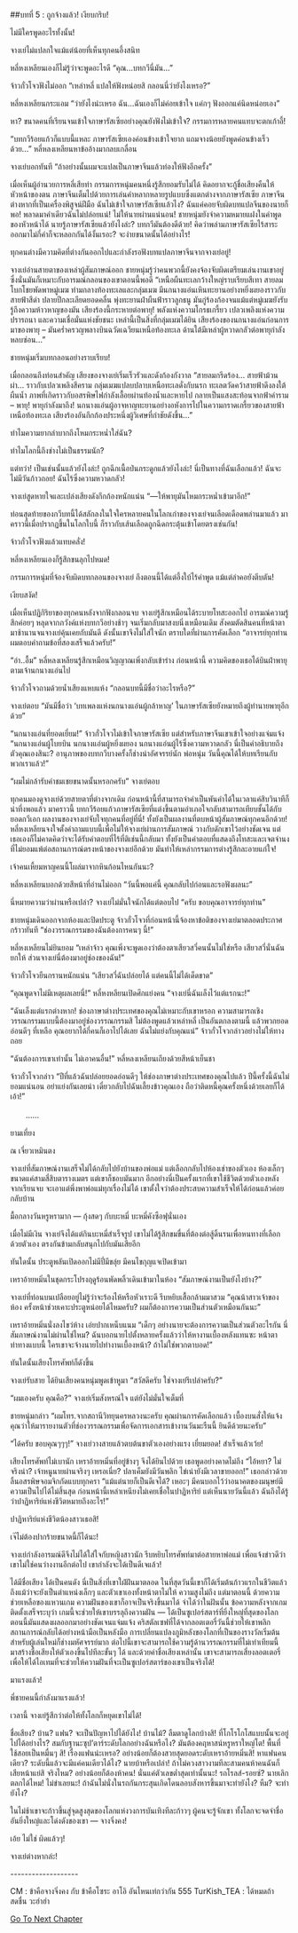 ##บทที่ 5 : ถูกจ้างแล้ว!
เงียบกริบ!

ไม่มีใครพูดอะไรทั้งนั้น!

จางเย่ไม่แปลกใจแม้แต่น้อยที่เห็นทุกคนอึ้งสนิท 

หลี่หงเหลียนเองก็ไม่รู้ว่าจะพูดอะไรดี “คุณ...บทกวีนี่มัน...”

จ้าวกั๋วโจวฟังไม่ออก “เหล่าหลี่ แปลให้ฟังหน่อยสิ กลอนนี่ว่ายังไงเหรอ?”

หลี่หงเหลียนกระแอม “ว่ายังไงน่ะเหรอ ฉัน…ฉันเองก็ไม่ค่อยเข้าใจ แค่กๆ ฟังออกแค่นิดหน่อยเอง”

หา? ขนาดคนที่เรียนจนเข้าใจภาษารัสเซียอย่างคุณยังฟังไม่เข้าใจ? กรรมการหลายคนแทบจะตกเก้าอี้!

“บทกวีร้อยแก้วก็แบบนี้แหละ ภาษารัสเซียเองค่อนข้างเข้าใจยาก แถมจางน้อยยังพูดค่อนข้างเร็วด้วย...” หลี่หลงเหลียนหาข้ออ้างมากลบเกลื่อน

จางเย่บอกทันที “ถ้าอย่างนั้นผมจะแปลเป็นภาษาจีนแล้วท่องให้ฟังอีกครั้ง”

เมื่อเห็นผู้อำนวยการหลี่เสียท่า กรรมการหนุ่มคนหนึ่งรู้สึกยอมรับไม่ได้ คิดอยากจะกู้ชื่อเสียงคืนให้หัวหน้าของตน ภาษาจีนเต็มไปด้วยการเล่นคำหลากหลายรูปแบบซึ่งแตกต่างจากภาษารัสเซีย ภาษาจีนต่างหากที่เป็นเครื่องพิสูจน์ฝีมือ ฉันไม่เข้าใจภาษารัสเซียแล้วไง? ฉันแค่คอยจับผิดบทแปลจีนของนายก็พอ! พลาดมาคำเดียวฉันไม่ปล่อยแน่! ไม่ให้นายผ่านแน่นอน! ชายหนุ่มยังจำความหมายแฝงในคำพูดของหัวหน้าได้ นายรู้ภาษารัสเซียแล้วยังไงล่ะ? บทกวีมันต้องดีด้วย! คิดว่าพล่ามภาษารัสเซียไร้สาระออกมาไม่กี่คำก็จะหลอกกันได้งั้นเรอะ? จะง่ายขนาดนั้นได้อย่างไร!

ทุกคนต่างมีความคิดที่ต่างกันออกไปและกำลังรอฟังบทแปลภาษาจีนจากจางเย่อยู่!

จางเย่อ่านสายตาของเหล่าผู้สัมภาษณ์ออก ชายหนุ่มรู้ว่าคนพวกนี้ยังคงจ้องจับผิดเตรียมเล่นงานเขาอยู่ ซึ่งนั่นมันก็เหมาะกับอารมณ์กลอนของเขาตอนนี้พอดี “เหนือผืนทะเลกว้างใหญ่ราบเรียบสีเทา สายลมโบกโชยพัดพาหมู่เมฆ ท่ามกลางท้องทะเลและกลุ่มเมฆ มีนกนางแอ่นเหินทะยานอย่างหยิ่งผยองราวกับสายฟ้าสีดำ ปลายปีกละเลียดยอดคลื่น พุ่งทะยานฝ่าผืนฟ้าราวลูกธนู มันกู่ร้องก้องจนแม้แต่หมู่เมฆยังรับรู้ถึงความห้าวหาญของมัน เสียงร้องนี้กระหายต่อพายุ! พลังแห่งความโกรธเกรี้ยว เปลวเพลิงแห่งความปรารถนา และความเชื่อมั่นแห่งชัยชนะ เหล่านี้เป็นสิ่งที่กลุ่มเมฆได้ยิน เสียงร้องของนกนางแอ่นก่อนการมาของพายุ – มันคร่ำครวญพลางบินฉวัดเฉวียนเหนือท้องทะเล ด้านใต้มีเหล่าผู้หวาดกลัวต่อพายุกำลังหลบซ่อน...”

ชายหนุ่มเริ่มบทกลอนอย่างราบเรียบ! 

เมื่อกลอนถึงท่อนสำคัญ เสียงของจางเย่เริ่มเร็วรัวและดังก้องกังวาล “สายลมกรีดร้อง… สายฟ้าม้วนผ่า… ราวกับเปลวเพลิงสีคราม กลุ่มเมฆแปลบปลาบเหนือทะเลดั่งกับนรก ทะเลตวัดคว้าสายฟ้าดึงลงใต้ผืนน้ำ ภาพที่เกิดราวกับอสรพิษไฟกำลังเลื้อยผ่านท้องน้ำและหายไป กลายเป็นแสงสะท้อนจากฟ้าคำราม – พายุ! พายุกำลังมาถึง! นกนางแอ่นผู้อาจหาญทะยานอย่างอหังการไปในความกราดเกรี้ยวของสายฟ้าเหนือท้องทะเล เสียงร้องอันกึกก้องประหนึ่งผู้วิเศษที่กำชัยดังขึ้น...”

ทำไมความยากลำบากถึงโหมกระหน่ำใส่ฉัน?

ทำไมโลกนี้ถึงช่างไม่เป็นธรรมนัก?

แต่ทว่า! เป็นเช่นนั้นแล้วยังไงล่ะ! ถูกฉีกเนื้อป่นกระดูกแล้วยังไงล่ะ! นี่เป็นทางที่ฉันเลือกแล้ว! ฉันจะไม่มีวันก้าวถอย! ฉันไร้ซึ่งความหวาดกลัว!

จางเย่สูดหายใจและเปล่งเสียงดังกึกก้องหนักแน่น “—ให้พายุมันโหมกระหน่ำเข้ามาอีก!”

ท่อนสุดท้ายของกวีบทนี้ได้สลักลงในใจใครหลายคนในโลกเก่าของจางเย่จนเลือดเดือดพล่านมาแล้ว มาคราวนี้เมื่อปรากฏขึ้นในโลกใบนี้ ก็ราวกับเส้นเลือดถูกฉีดกระตุ้นเข้าโดยตรงเช่นกัน!

จ้าวกั๋วโจวฟังแล้วแทบคลั่ง!

หลี่หงเหลียนเองก็รู้สึกขนลุกไปหมด!

กรรมการหนุ่มที่จ้องจับผิดบทกลอนของจางเย่ ถึงตอนนี้ได้แต่อึ้งใบ้ไร้คำพูด แม้แต่ลำคอยังตีบตัน!

เงียบสงัด!

เมื่อเห็นปฏิกิริยาของทุกคนหลังจากฟังกลอนจบ จางเย่รู้สึกเหมือนได้ระบายโทสะออกไป อารมณ์ความรู้สึกค่อยๆ หลุดจากภวังค์แห่งบทกวีอย่างช้าๆ จนเริ่มกลับมาสงบนิ่งเหมือนเดิม สังคมตัดสินคนที่หน้าตามาช้านานจนจางเย่คุ้นเคยกับมันดี ดังนั้นเขาจึงไม่ใส่ใจนัก ตราบใดที่ผ่านการคัดเลือก “อาจารย์ทุกท่าน ผมตอบคำถามข้อที่สองเสร็จแล้วครับ!”

“อ่า..อื้ม” หลี่หลงเหลียนรู้สึกเหมือนวิญญาณเพิ่งกลับเข้าร่าง ก่อนหน้านี้ ความคิดของเธอได้บินฝ่าพายุตามเจ้านกนางแอ่นไป

จ้าวกั๋วโจวถามด้วยน้ำเสียงแหบแห้ง “กลอนบทนี้มีชื่อว่าอะไรหรือ?”

จางเย่ตอบ “มันมีชื่อว่า ‘บทเพลงแห่งนกนางแอ่นผู้กล้าหาญ’ ในภาษารัสเซียยังหมายถึงผู้ทำนายพายุอีกด้วย”

“นกนางแอ่นที่ยอดเยี่ยม!” จ้าวกั๋วโจวไม่เข้าใจภาษารัสเซีย แต่สำหรับภาษาจีนเขาเข้าใจอย่างแจ่มแจ้ง “นกนางแอ่นผู้โบยบิน นกนางแอ่นผู้หยิ่งผยอง นกนางแอ่นผู้ไร้ซึ่งความหวาดกลัว นี่เป็นคำอธิบายถึงตัวคุณเองสินะ? อานุภาพของบทกวีบางครั้งก็ช่างน่าอัศจรรย์นัก พ่อหนุ่ม วันนี้คุณได้ให้บทเรียนกับพวกเราแล้ว!”

“ผมไม่กล้ารับคำชมเชยขนาดนั้นหรอกครับ” จางเย่ตอบ

ทุกคนมองดูจางเย่ด้วยสายตาที่ต่างจากเดิม ก่อนหน้านี้ที่สามารถจำคำเป็นพันคำได้ในเวลาแค่สิบวินาทีก็น่าทึ่งพอแล้ว มาคราวนี้ บทกวีร้อยแก้วภาษารัสเซียที่แต่งขึ้นตามอำเภอใจกลับสามารถเทียบชั้นได้กับยอดกวีเอก ผลงานของจางเย่จับใจทุกคนที่อยู่ที่นี่! ทั้งยังเป็นผลงานที่ตบหน้าผู้สัมภาษณ์ทุกคนอีกด้วย! 
หลี่หงเหลียนจงใจตั้งคำถามแบบนี้เพื่อไม่ให้จางเย่ผ่านการสัมภาษณ์ วางกับดักเขาไว้อย่างชัดเจน แต่เธอเองก็ไม่คาดคิดว่าจะได้รับคำตอบที่ไร้ที่ติเช่นนี้กลับมา ทั้งยังเป็นคำตอบที่แสดงถึงโทสะและเจตจำนงที่ไม่ยอมแพ้ต่อสถานการณ์ตรงหน้าของจางเย่อีกด้วย มันทำให้เหล่ากรรมการต่างรู้สึกละอายแก่ใจ!

เจ้าคนเหี้ยมหาญคนนี้โผล่มาจากหินก้อนไหนกันนะ?

หลี่หงเหลียนบอกด้วยสีหน้าที่อ่านไม่ออก “วันนี้พอแค่นี้ คุณกลับไปก่อนและรอฟังผลนะ”

นี่หมายความว่าผ่านหรือเปล่า? จางเย่ไม่มั่นใจนักได้แต่ตอบไป “ครับ ขอบคุณอาจารย์ทุกท่าน”

ชายหนุ่มเดินออกจากห้องและปิดประตู จ้าวกั๋วโจวที่ก่อนหน้านี้จ้องหาข้อติของจางเย่มาตลอดประกาศกร้าวทันที “ช่องวรรณกรรมของฉันต้องการคนๆ นี้!”

หลี่หงเหลียนไม่ยินยอม “เหล่าจ้าว คุณเพิ่งจะพูดเองว่าต้องตาเสียวสวี่คนนั้นไม่ใช่หรือ เสียวสวี่นั่นฉันยกให้ ส่วนจางเย่นี่ต้องมาอยู่ช่องของฉัน!”

จ้าวกั๋วโจวยืนกรานหนักแน่น “เสียวสวี่ฉันปล่อยได้ แต่คนนี้ไม่ได้เด็ดขาด”

“คุณพูดจาไม่มีเหตุผลเลยนี่!” หลี่หงหลียนเปิดศึกแย่งคน “จางเย่นี่ฉันเล็งไว้แต่แรกนะ!”

“ฉันเล็งแต่แรกต่างหาก! ช่องภาษาต่างประเทศของคุณไม่เหมาะกับเขาหรอก ความสามารถเชิงวรรณกรรมแบบนี้ต้องมาอยู่ช่องวรรณกรรมสิ ไม่ต้องพูดแล้วเหล่าหลี่ เป็นอันตกลงตามนี้ แล้วพวกยอดอ่อนดีๆ ที่เหลือ คุณอยากได้กี่คนก็เอาไปได้เลย ฉันไม่แย่งกับคุณแน่” จ้าวกั๋วโจวกล่าวอย่างไม่ให้ทางถอย

“ฉันต้องการเขาเท่านั้น ไม่เอาคนอื่น!” หลี่หลงเหลียนเถียงด้วยสีหน้าเย็นชา

จ้าวกั๋วโจวกล่าว “ปีที่แล้วฉันปล่อยยอดอ่อนดีๆ ให้ช่องภาษาต่างประเทศของคุณไปแล้ว ปีนี้ครั้งนี้ฉันไม่ยอมแน่นอน อย่าแย่งกันเลยน่า เดี๋ยวกลับไปฉันเลี้ยงข้าวคุณเอง ถือว่าติดหนี้คุณครั้งหนึ่งด้วยเลยก็ได้เอ้า!”


　　……


ยามเที่ยง

ณ เจี่ยวเหมินตง

จางเย่ที่สัมภาษณ์งานเสร็จไม่ได้กลับไปยังบ้านของพ่อแม่ แต่เลือกกลับไปห้องเช่าของตัวเอง ห้องเล็กๆ ขนาดแค่สามสี่สิบตารางเมตร แต่เขาก็ชอบมันมาก อีกอย่างนี่เป็นครั้งแรกที่เขาใช้ชีวิตด้วยตัวเองหลังจากเรียนจบ จะเอาแต่พึ่งพาพ่อแม่ทุกเรื่องไม่ได้ เขาตั้งใจว่าต้องประสบความสำเร็จให้ได้ก่อนแล้วค่อยกลับบ้าน

มื้อกลางวันหรูหรามาก — กุ้งสดๆ กับบะหมี่ บะหมี่คังซือฟุนั่นเอง

เมื่อไม่มีเงิน จางเย่จึงได้แต่กินบะหมี่สำเร็จรูป เขาไม่ได้รู้สึกขมขื่นที่ต้องต่อสู้ดิ้นรนเพื่อหนทางที่เลือกด้วยตัวเอง ตรงกันข้ามกลับสนุกไปกับมันเสียอีก

ทันใดนั้น ประตูพลันเปิดออกไม่มีปี่มีขลุ่ย มีคนไขกุญแจเปิดเข้ามา

เหราอ้ายหมิ่นในชุดกระโปรงฤดูร้อนพัดพลิ้วเดินเข้ามาในห้อง “สัมภาษณ์งานเป็นยังไงบ้าง?”

จางเย่ที่ท่อนบนเปลือยอยู่ไม่รู้ว่าจะร้องไห้หรือหัวเราะดี รีบหยิบเสื้อกล้ามมาสวม “คุณน้าสาวเจ้าของห้อง ครั้งหน้าช่วยเคาะประตูหน่อยได้ไหมครับ? ผมก็ต้องการความเป็นส่วนตัวเหมือนกันนะ”

เหราอ้ายหมิ่นนั่งลงไขว่ห้าง เอ่ยปากเหน็บแนม “เด็กๆ อย่างนายจะต้องการความเป็นส่วนตัวอะไรกัน นี่สัมภาษณ์งานไม่ผ่านใช่ไหม? ฉันบอกนายไปตั้งหลายครั้งแล้วว่าให้หางานเบื้องหลังแทนซะ หน้าตาท่าทางแบบนี้ ใครเขาจะจ้างนายไปทำงานเบื้องหน้า? ถ้าไม่ใช่พวกตาบอด!”

ทันใดนั้นเสียงโทรศัพท์ก็ดังขึ้น

จางเย่รับสาย ได้ยินเสียงคนหนุ่มพูดเข้าหูมา “สวัสดีครับ ใช่จางเย่รึเปล่าครับ?”

“ผมเองครับ คุณคือ?” จางเย่เริ่มสังหรณ์ใจ แต่ยังไม่มั่นใจเต็มที่

ชายหนุ่มกล่าว “ผมโทร.จากสถานีวิทยุนครหลวงนะครับ คุณผ่านการคัดเลือกแล้ว เบื้องบนสั่งให้แจ้งคุณว่าให้มารายงานตัวที่ช่องวรรณกรรมเพื่อจัดการเอกสารเข้างานวันมะรืนนี้ ยินดีด้วยนะครับ”

“ได้ครับ ขอบคุณๆๆๆ!” จางเย่วางสายแล้วตบต้นขาตัวเองอย่างแรง เยี่ยมยอด! สำเร็จแล้วเว้ย!

เสียงโทรศัพท์ไม่เบานัก เหราอ้ายหมิ่นที่อยู่ข้างๆ จึงได้ยินไปด้วย เธอพูดอย่างคาดไม่ถึง “ไอ้หยา? ไม่จริงน่า? เจ้าหนูนายผ่านจริงๆ เหรอเนี่ย? ปลาเค็มยังมีวันพลิก ไข่เน่ายังมีเวลาขายออก!” เธอกล่าวด้วยลิ้นอสรพิษจอมจิกกัดแบบทุกครา “แม้แต่นายก็เป็นดีเจได้? เหอะๆ มีคนบอกไว้ว่าอนาคตของมนุษย์มีความเป็นไปได้ไม่สิ้นสุด ก่อนหน้านี้เหล่าเหนียงไม่เคยเชื่อในปาฏิหาริย์ แต่เห็นนายวันนี้แล้ว ฉันถึงได้รู้ว่าปาฏิหาริย์แห่งชีวิตหมายถึงอะไร!”

ปาฏิหาริย์แห่งชีวิตน้องสาวเธอสิ!

เจ๊ไม่ต้องปากร้ายขนาดนี้ก็ได้นะ!

จางเย่กำลังอารมณ์ดีจึงไม่ได้ใส่ใจกับหญิงสาวนัก รีบหยิบโทรศัพท์มาต่อสายหาพ่อแม่ เพื่อแจ้งข่าวดีว่าเขาไม่ใช่คนว่างงานอีกต่อไป เขากำลังจะได้เป็นดีเจแล้ว!

ได้มีชื่อเสียง ได้เป็นคนดัง นี่เป็นสิ่งที่เขาใฝ่ฝันมาตลอด ในที่สุดวันนี้เขาก็ได้เริ่มต้นก้าวแรกในชีวิตแล้ว ถึงแม้ว่าจะยังเป็นตำแหน่งเล็กๆ และตัวเขาเองทั้งหน้าตาไม่ให้ ความสูงไม่ถึง แต่มาตอนนี้ ด้วยความช่วยเหลือของแหวนเกม ความฝันของเขาก็อาจเป็นจริงขึ้นมาได้ จำได้ว่าในฝันนั้น ข้อความหลังจากเกมติดตั้งเสร็จระบุว่า เกมนี้จะช่วยให้เขาบรรลุถึงความฝัน — ได้เป็นซูเปอร์สตาร์ที่ยิ่งใหญ่ที่สุดของโลก ตอนนี้มันแสดงผลออกมาอย่างชัดเจนแจ่มแจ้ง คริสตัลเซฟที่ได้จากลอตเตอรี่วันนี้ช่วยให้เขาพลิกสถานการณ์กลับได้อย่างหน้ามือเป็นหลังมือ การเปลี่ยนแปลงภูมิหลังของโลกที่เป็นของรางวัลเริ่มต้นสำหรับผู้เล่นใหม่ก็ช่างมหัศจรรย์มาก 
ต่อไปนี้เขาจะสามารถใช้ความรู้ด้านวรรณกรรมที่ไม่เท่าเทียมนี้ มาสร้างชื่อเสียงให้ตัวเองขึ้นไปทีละขั้นๆ ได้ และด้วยค่าชื่อเสียงเหล่านั้น เขาจะสามารถเสี่ยงลอตเตอรี่เพื่อให้ได้ไอเทมที่จะช่วยให้ความฝันที่จะเป็นซูเปอร์สตาร์ของเขาเป็นจริงได้!

มาแรงแล้ว!

พี่ชายคนนี้กำลังมาแรงแล้ว!

เวลานี้ จางเย่รู้สึกว่าต่อให้ทั้งโลกก็หยุดเขาไม่ได้!

ชื่อเสียง? บ้าน? แฟน? จะเป็นปัญหาไปได้ยังไง! บ้านไม้? ลืมตาดูโลกบ้างสิ! ที่โกโรโกโสแบบนั้นจะอยู่ไปได้อย่างไร? สมกับฐานะซุป’ตาร์ระดับโลกอย่างฉันหรือไง? มันต้องคฤหาสน์หรูหราใหญ่โต! พื้นที่ใช้สอยเป็นหมื่นๆ สิ! เรื่องแฟนน่ะเหรอ? อย่างน้อยก็ต้องสวยสุดยอดระดับเหราอ้ายหมิ่นสิ! หาแฟนคนเดียว? ระดับนี้แล้วจะมีแค่คนเดียวได้ไง? นายบ้าหรือเปล่า! ถ้าไม่ควงสาวงามทีละสามคนห้าคนฉันก็เสียหน้าแย่สิ จริงไหม? อย่างน้อยก็ต้องห้าคน! นั่นแค่ตัวเลขต่ำสุดเท่านั้นนะ! รถโรลส์-รอยซ์? นายเลิกตลกได้ไหม! ไม่ขำเลยนะ! ถ้าฉันไม่นั่งในรถกันกระสุนเกิดโดนลอบสังหารขึ้นมาจะทำยังไง? หืม? จะทำยังไง?

ในไม่ช้าเขาจะก้าวขึ้นสู่จุดสูงสุดของโลกแห่งวงการบันเทิงทีละก้าวๆ ผู้คนจะรู้จักเขา ทั้งโลกจะจดจำชื่ออันยิ่งใหญ่และโด่งดังของเขา — จางจิ่งคง!

เอ้ย ไม่ใช่ ผิดแล้วๆ!

จางเย่ต่างหากล่ะ!


*-*-*-*-*-*-*-*-*-*-*-*-*-*-*-*-*-*-*-*

CM : ข้าคือจางจิ่งคง กับ ข้าคือโซระ อาโอิ อันไหนเท่กว่ากัน 555
TurKish_TEA : ได้หมดถ้าสดชื่น วะฮ่าฮ่า


[Go To Next Chapter]( ./7.md)